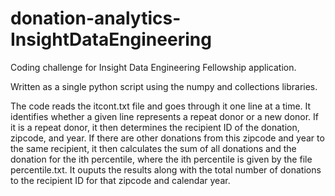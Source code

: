 # donation-analytics-InsightDataEngineering
Coding challenge for Insight Data Engineering Fellowship application.

Written as a single python script using the numpy and collections libraries.

The code reads the itcont.txt file and goes through it one line at a time. It identifies whether a given line represents a repeat donor or a new donor. If it is a repeat donor, it then determines the recipient ID of the donation, zipcode, and year. If there are other donations from this zipcode and year to the same recipient, it then calculates the sum of all donations and the donation for the ith percentile, where the ith percentile is given by the file percentile.txt. It ouputs the results along with the total number of donations to the recipient ID for that zipcode and calendar year.
